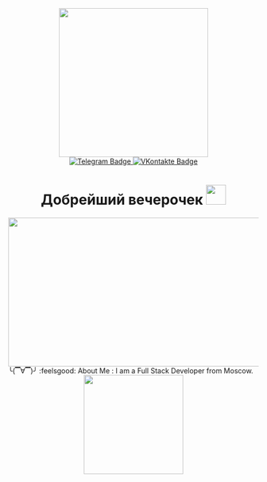 <div id="header" align="center">
  <img src="https://media.giphy.com/media/XtydbjSSwkC7K2zBTH/giphy.gif" width="300"/>
</div>

<div id="badges" align="center">
  <a href="your-telegram-URL">
    <img src="https://img.shields.io/badge/Telegram-blue?style=for-the-badge&logo=telegram&logoColor=white" alt="Telegram Badge"/>
  </a>
  <a href="your-vkonakte-URL">
    <img src="https://img.shields.io/badge/VKontakte-gray?style=for-the-badge&logo=VK&logoColor=blue" alt="VKontakte Badge"/>
  </a>
</div>

<div id="viewprof" align="center">
  <img src="https://komarev.com/ghpvc/?username= lizZzo4ka&style=flat-square&color=blue" alt=""/>
</div>

<div id="heythere" align="center">
  <h1>
  Добрейший вечерочек
  <img src="https://media.giphy.com/media/11Wf3llSqbkgko/giphy.gif" width="40px"/>
</h1>
</div>
<div align="center">
  <img src="https://media.giphy.com/media/yWAJmLu7un7BV2I46i/giphy.gif" width="600" height="300"/>
</div>
╰(▔∀▔)╯ :feelsgood: About Me :
I am a Full Stack Developer from Moscow. 
<div align="center">
<img src="https://media.giphy.com/media/TJ7hXERD1NmrS/giphy.gif" width="200">
